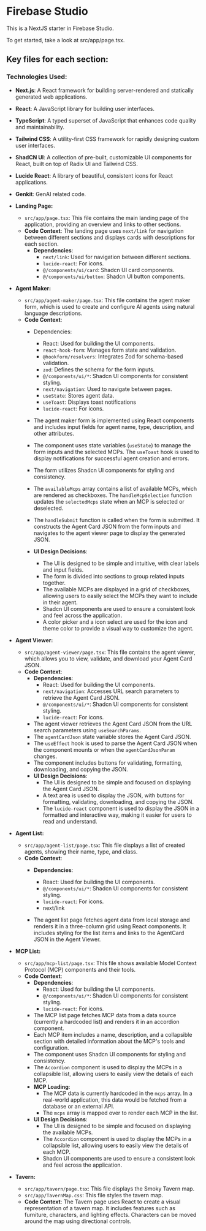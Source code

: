 # Firebase Studio

This is a NextJS starter in Firebase Studio.

To get started, take a look at src/app/page.tsx.

## Key files for each section:

### Technologies Used:

- **Next.js**: A React framework for building server-rendered and statically generated web applications.
- **React**: A JavaScript library for building user interfaces.
- **TypeScript**: A typed superset of JavaScript that enhances code quality and maintainability.
- **Tailwind CSS**: A utility-first CSS framework for rapidly designing custom user interfaces.
- **ShadCN UI**: A collection of pre-built, customizable UI components for React, built on top of Radix UI and Tailwind CSS.
- **Lucide React**: A library of beautiful, consistent icons for React applications.
- **Genkit**: GenAI related code.

- **Landing Page:**
  - `src/app/page.tsx`: This file contains the main landing page of the application, providing an overview and links to other sections.
  - **Code Context**: The landing page uses `next/link` for navigation between different sections and displays cards with descriptions for each section.
    - **Dependencies**:
        - `next/link`: Used for navigation between different sections.
        - `lucide-react`: For icons.
        - `@/components/ui/card`: Shadcn UI card components.
        - `@/components/ui/button`: Shadcn UI button components.

- **Agent Maker:**
  - `src/app/agent-maker/page.tsx`: This file contains the agent maker form, which is used to create and configure AI agents using natural language descriptions.
  - **Code Context**:
    - Dependencies:
      - React: Used for building the UI components.
      - `react-hook-form`: Manages form state and validation.
      - `@hookform/resolvers`: Integrates Zod for schema-based validation.
      - `zod`: Defines the schema for the form inputs.
      - `@/components/ui/*`: Shadcn UI components for consistent styling.
      - `next/navigation`: Used to navigate between pages.
      - `useState`: Stores agent data.
      - `useToast`: Displays toast notifications
      - `lucide-react`: For icons.

    - The agent maker form is implemented using React components and includes input fields for agent name, type, description, and other attributes.
    - The component uses state variables (`useState`) to manage the form inputs and the selected MCPs. The `useToast` hook is used to display notifications for successful agent creation and errors.
    - The form utilizes Shadcn UI components for styling and consistency.
    - The `availableMcps` array contains a list of available MCPs, which are rendered as checkboxes. The `handleMcpSelection` function updates the `selectedMcps` state when an MCP is selected or deselected.
    - The `handleSubmit` function is called when the form is submitted. It constructs the Agent Card JSON from the form inputs and navigates to the agent viewer page to display the generated JSON.
    - **UI Design Decisions**:
      - The UI is designed to be simple and intuitive, with clear labels and input fields.
      - The form is divided into sections to group related inputs together.
      - The available MCPs are displayed in a grid of checkboxes, allowing users to easily select the MCPs they want to include in their agent.
      - Shadcn UI components are used to ensure a consistent look and feel across the application.
      - A color picker and a icon select are used for the icon and theme color to provide a visual way to customize the agent.

- **Agent Viewer:**
  - `src/app/agent-viewer/page.tsx`: This file contains the agent viewer, which allows you to view, validate, and download your Agent Card JSON.
  - **Code Context**:
    - **Dependencies**:
      - React: Used for building the UI components.
      - `next/navigation`: Accesses URL search parameters to retrieve the Agent Card JSON.
      - `@/components/ui/*`: Shadcn UI components for consistent styling.
      - `lucide-react`: For icons.
    - The agent viewer retrieves the Agent Card JSON from the URL search parameters using `useSearchParams`.
    - The `agentCardJson` state variable stores the Agent Card JSON.
    - The `useEffect` hook is used to parse the Agent Card JSON when the component mounts or when the `agentCardJsonParam` changes.
    - The component includes buttons for validating, formatting, downloading, and copying the JSON.
    - **UI Design Decisions**:
      - The UI is designed to be simple and focused on displaying the Agent Card JSON.
      - A text area is used to display the JSON, with buttons for formatting, validating, downloading, and copying the JSON.
      - The `lucide-react` component is used to display the JSON in a formatted and interactive way, making it easier for users to read and understand.

- **Agent List:**
  - `src/app/agent-list/page.tsx`: This file displays a list of created agents, showing their name, type, and class.
  - **Code Context**:
    - **Dependencies**:
      - React: Used for building the UI components.
      - `@/components/ui/*`: Shadcn UI components for consistent styling.
      - `lucide-react`: For icons.
      - next/link

    - The agent list page fetches agent data from local storage and renders it in a three-column grid using React components. It includes styling for the list items and links to the AgentCard JSON in the Agent Viewer.

- **MCP List:**
  - `src/app/mcp-list/page.tsx`: This file shows available Model Context Protocol (MCP) components and their tools.
  - **Code Context**:
    - **Dependencies**:
      - React: Used for building the UI components.
      - `@/components/ui/*`: Shadcn UI components for consistent styling.
      - `lucide-react`: For icons.
    - The MCP list page fetches MCP data from a data source (currently a hardcoded list) and renders it in an accordion component.
    - Each MCP item includes a name, description, and a collapsible section with detailed information about the MCP's tools and configuration.
    - The component uses Shadcn UI components for styling and consistency.
    - The `Accordion` component is used to display the MCPs in a collapsible list, allowing users to easily view the details of each MCP.
    - **MCP Loading**:
      - The MCP data is currently hardcoded in the `mcps` array. In a real-world application, this data would be fetched from a database or an external API.
      - The `mcps` array is mapped over to render each MCP in the list.
    - **UI Design Decisions**:
      - The UI is designed to be simple and focused on displaying the available MCPs.
      - The `Accordion` component is used to display the MCPs in a collapsible list, allowing users to easily view the details of each MCP.
      - Shadcn UI components are used to ensure a consistent look and feel across the application.

- **Tavern:**
  - `src/app/tavern/page.tsx`: This file displays the Smoky Tavern map.
  - `src/app/TavernMap.css`: This file styles the tavern map.
  - **Code Context**: The Tavern page uses React to create a visual representation of a tavern map. It includes features such as furniture, characters, and lighting effects. Characters can be moved around the map using directional controls.



